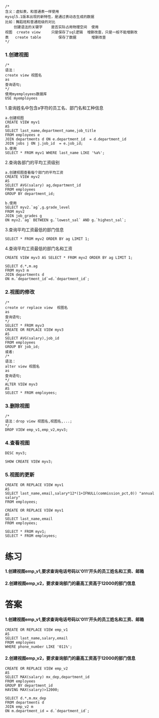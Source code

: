 ```
/*
含义：虚拟表，和普通表一样使用
mysql5.1版本出现的新特性，是通过表动态生成的数据
比如：舞蹈班和普通班级的对比
	创建语法的关键字	是否实际占用物理空间	使用
视图	create view		只是保存了sql逻辑	增删改查，只是一般不能增删改
表	create table		保存了数据		增删改查
*/
```

### 1.创建视图

```
/*
语法：
create view 视图名
as
查询语句;
*/
使用myemployees数据库
USE myemployees
```

1.查询姓名中包含a字符的员工名、部门名和工种信息

```
a.创建视图
CREATE VIEW myv1
AS
SELECT last_name,department_name,job_title
FROM employees e
JOIN departments d ON e.department_id  = d.department_id
JOIN jobs j ON j.job_id  = e.job_id;
b.使用
SELECT * FROM myv1 WHERE last_name LIKE '%a%';
```

2.查询各部门的平均工资级别

```
a.创建视图查看每个部门的平均工资
CREATE VIEW myv2
AS
SELECT AVG(salary) ag,department_id
FROM employees
GROUP BY department_id;

b.使用
SELECT myv2.`ag`,g.grade_level
FROM myv2
JOIN job_grades g
ON myv2.`ag` BETWEEN g.`lowest_sal` AND g.`highest_sal`;
```

3.查询平均工资最低的部门信息

```
SELECT * FROM myv2 ORDER BY ag LIMIT 1;
```

4.查询平均工资最低的部门名和工资

```
CREATE VIEW myv3 AS SELECT * FROM myv2 ORDER BY ag LIMIT 1;

SELECT d.*,m.ag
FROM myv3 m
JOIN departments d
ON m.`department_id`=d.`department_id`;
```

### 2.视图的修改

```
/*
create or replace view  视图名
as
查询语句;
*/
SELECT * FROM myv3 
CREATE OR REPLACE VIEW myv3
AS
SELECT AVG(salary),job_id
FROM employees
GROUP BY job_id;
或者:
/*
语法：
alter view 视图名
as 
查询语句;
*/
ALTER VIEW myv3
AS
SELECT * FROM employees;
```

### 3.删除视图

```
/*
语法：drop view 视图名,视图名,...;
*/
DROP VIEW emp_v1,emp_v2,myv3;
```

### 4.查看视图

```
DESC myv3;

SHOW CREATE VIEW myv3;
```

### 5.视图的更新

```
CREATE OR REPLACE VIEW myv1
AS
SELECT last_name,email,salary*12*(1+IFNULL(commission_pct,0)) "annual salary"
FROM employees;

CREATE OR REPLACE VIEW myv1
AS
SELECT last_name,email
FROM employees;

SELECT * FROM myv1;
SELECT * FROM employees;
```



# 练习

#### 1.创建视图emp_v1,要求查询电话号码以‘011’开头的员工姓名和工资、邮箱

#### 2.创建视图emp_v2，要求查询部门的最高工资高于12000的部门信息





# 答案

#### 1.创建视图emp_v1,要求查询电话号码以‘011’开头的员工姓名和工资、邮箱

```
CREATE OR REPLACE VIEW emp_v1
AS
SELECT last_name,salary,email
FROM employees
WHERE phone_number LIKE '011%';
```

#### 2.创建视图emp_v2，要求查询部门的最高工资高于12000的部门信息

```
CREATE OR REPLACE VIEW emp_v2
AS
SELECT MAX(salary) mx_dep,department_id
FROM employees
GROUP BY department_id
HAVING MAX(salary)>12000;

SELECT d.*,m.mx_dep
FROM departments d
JOIN emp_v2 m
ON m.department_id = d.`department_id`;
```





